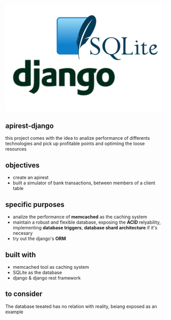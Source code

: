 ![](IMG-20210511-WA0008.jpg)
## apirest-django
this project comes with the idea to analize performance of differents technologies and pick up profitable points and optimiing the loose resources

## objectives
* create an apirest
* built a simulator of bank transactions, between members of a client table

## specific purposes 
* analize the performance of **memcached** as the caching system
* maintain a robust and flexible database, exposing the **ACID** relyability, implementing **database triggers**, **database shard architecture** if it's necesary
* try out the django's **ORM** 

## built with
* memcached tool as caching system
* SQLite as the database
* django & django rest framework

## to consider
The database teeated has no relation with reality, beiang exposed as an example
